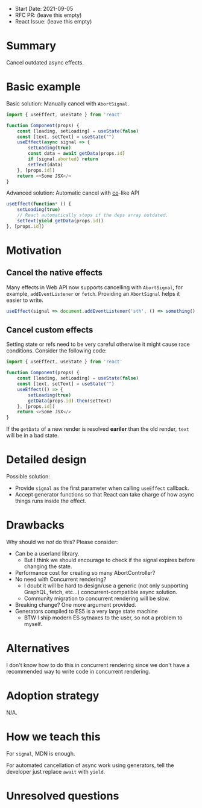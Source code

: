 - Start Date: 2021-09-05
- RFC PR: (leave this empty)
- React Issue: (leave this empty)

# Summary

Cancel outdated async effects.

# Basic example

Basic solution: Manually cancel with `AbortSignal`.

```js
import { useEffect, useState } from 'react'

function Component(props) {
    const [loading, setLoading] = useState(false)
    const [text, setText] = useState("")
    useEffect(async signal => {
        setLoading(true)
        const data = await getData(props.id)
        if (signal.aborted) return
        setText(data)
    }, [props.id])
    return <>Some JSX</>
}
```

Advanced solution: Automatic cancel with [co](https://www.npmjs.com/package/co)-like API

```js
useEffect(function* () {
    setLoading(true)
    // React automatically stops if the deps array outdated.
    setText(yield getData(props.id))
}, [props.id])
```

# Motivation

## Cancel the native effects

Many effects in Web API now supports cancelling with `AbortSignal`, for example, `addEventListener` or `fetch`.
Providing an `AbortSignal` helps it easier to write.

```js
useEffect(signal => document.addEventListener('sth', () => something(), { signal }))
```

## Cancel custom effects

Setting state or refs need to be very careful otherwise it might cause race conditions.
Consider the following code:

```js
import { useEffect, useState } from 'react'

function Component(props) {
    const [loading, setLoading] = useState(false)
    const [text, setText] = useState("")
    useEffect(() => {
        setLoading(true)
        getData(props.id).then(setText)
    }, [props.id])
    return <>Some JSX</>
}
```

If the `getData` of a new render is resolved **eariler** than the old render, `text` will be in a bad state.

# Detailed design

Possible solution:

- Provide `signal` as the first parameter when calling `useEffect` callback.
- Accept generator functions so that React can take charge of how async things runs inside the effect.

# Drawbacks

Why should we *not* do this? Please consider:

- Can be a userland library.
    - But I think we should encourage to check if the signal expires before changing the state.
- Performance cost for creating so many AbortController?
- No need with Concurrent rendering?
    - I doubt it will be hard to design/use a generic (not only supporting GraphQL, fetch, etc...) concurrent-compatible async solution.
    - Community migration to concurrent rendering will be slow.
- Breaking change? One more argument provided.
- Generators compiled to ES5 is a very large state machine
    - BTW I ship modern ES sytnaxes to the user, so not a problem to myself.

# Alternatives

I don't know how to do this in concurrent rendering since we don't have a recommended way to write code in concurrent rendering.

# Adoption strategy

N/A.

# How we teach this

For `signal`, MDN is enough.

For automated cancellation of async work using generators, tell the developer just replace `await` with `yield`.

# Unresolved questions
